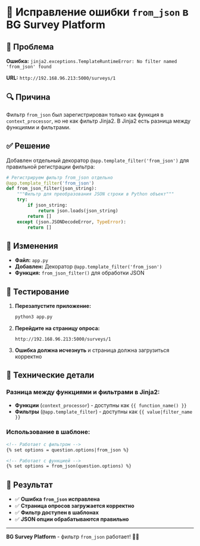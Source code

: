 # 🔧 Исправление ошибки `from_json` в BG Survey Platform

## 🚨 Проблема
**Ошибка:** `jinja2.exceptions.TemplateRuntimeError: No filter named 'from_json' found`

**URL:** `http://192.168.96.213:5000/surveys/1`

## 🔍 Причина
Фильтр `from_json` был зарегистрирован только как функция в `context_processor`, но не как фильтр Jinja2. В Jinja2 есть разница между функциями и фильтрами.

## ✅ Решение
Добавлен отдельный декоратор `@app.template_filter('from_json')` для правильной регистрации фильтра:

```python
# Регистрируем фильтр from_json отдельно
@app.template_filter('from_json')
def from_json_filter(json_string):
    """Фильтр для преобразования JSON строки в Python объект"""
    try:
        if json_string:
            return json.loads(json_string)
        return []
    except (json.JSONDecodeError, TypeError):
        return []
```

## 📁 Изменения
- **Файл:** `app.py`
- **Добавлен:** Декоратор `@app.template_filter('from_json')`
- **Функция:** `from_json_filter()` для обработки JSON

## 🧪 Тестирование
1. **Перезапустите приложение:**
   ```bash
   python3 app.py
   ```

2. **Перейдите на страницу опроса:**
   ```
   http://192.168.96.213:5000/surveys/1
   ```

3. **Ошибка должна исчезнуть** и страница должна загрузиться корректно

## 🔧 Технические детали

### Разница между функциями и фильтрами в Jinja2:
- **Функции** (`context_processor`) - доступны как `{{ function_name() }}`
- **Фильтры** (`@app.template_filter`) - доступны как `{{ value|filter_name }}`

### Использование в шаблоне:
```html
<!-- Работает с фильтром -->
{% set options = question.options|from_json %}

<!-- Работает с функцией -->
{% set options = from_json(question.options) %}
```

## 🎯 Результат
- ✅ **Ошибка `from_json` исправлена**
- ✅ **Страница опросов загружается корректно**
- ✅ **Фильтр доступен в шаблонах**
- ✅ **JSON опции обрабатываются правильно**

---

**BG Survey Platform** - фильтр `from_json` работает! 🎉✨